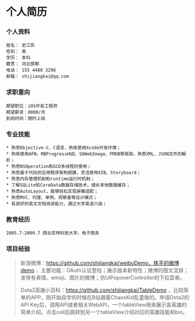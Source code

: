 # 个人简历
### 个人资料
    姓名： 史江凯 						 		
    性别： 男						 			
    学历： 本科  
    籍贯： 河北邯郸  
    电话： 155 4480 3298                     
    邮箱： shijiangkai@qq.com
### 求职意向
    期望职位：iOS开发工程师					
    期望薪资：8000/月  
    到岗时间：随时上岗
### 专业技能
    * 熟悉Objective-C、C语言，熟练使用Xcode开发环境；
    * 熟练使用AFN、MBProgressHUD、SDWebImage、FMDB等框架，熟悉XML、JSON文件的解析；
    * 熟悉NSOperation和GCD多线程的使用；
    * 熟悉基于代码的应用程序架构搭建，灵活使用XIB、Storyboard；
    * 熟悉内存管理机制和runtime运行时机制；
    * 了解SQLite和CoreData数据存储技术，擅长本地数据缓存；
    * 熟悉AutoLayout，能够轻松实现屏幕适配；
    * 熟悉MVC、代理、单例、观察者等设计模式；
    * 有良好的英文文档阅读能力，通过大学英语六级；  

### 教育经历

    2005.7-2009.7 西北农林科技大学，电子商务

### 项目经验

>新浪微博：https://github.com/shijiangkai/weiboDemo，练手的微博demo ，主要功能：OAuth认证登陆；展示版本新特性；微博的图文混排；发带有表情、emoji、图片的微博；仿UIPopoverController的下拉菜单。
>
>Dota2英雄小百科：https://github.com/shijiangkai/TableDemo ，比较简单的APP，刚开始自学的时候在B站跟着ChaosKid乱童做的。申请Dota2的API Key后，调用API或者相关WebAPI，一个tableView用来展示各英雄的简单介绍，点击cell后跳转到另一个tableView介绍对应的英雄技能和bio。
